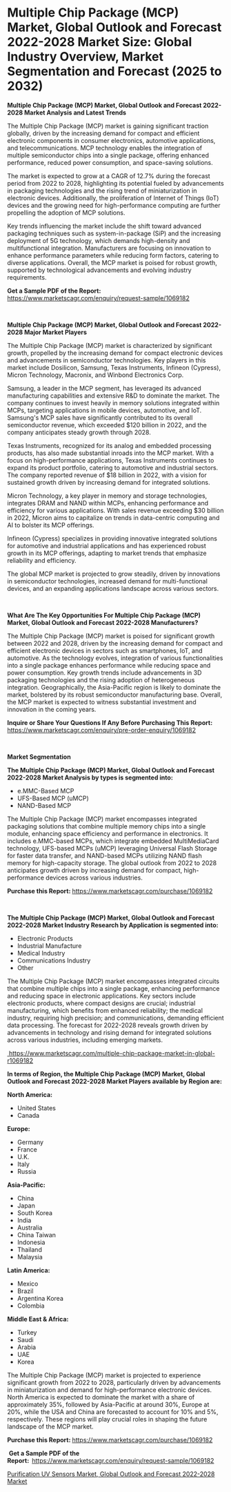 <p><h1>Multiple Chip Package (MCP) Market, Global Outlook and Forecast 2022-2028 Market Size: Global Industry Overview, Market Segmentation and Forecast (2025 to 2032)</h1></p><p><strong>Multiple Chip Package (MCP) Market, Global Outlook and Forecast 2022-2028 Market Analysis and Latest Trends</strong></p>
<p><p>The Multiple Chip Package (MCP) market is gaining significant traction globally, driven by the increasing demand for compact and efficient electronic components in consumer electronics, automotive applications, and telecommunications. MCP technology enables the integration of multiple semiconductor chips into a single package, offering enhanced performance, reduced power consumption, and space-saving solutions. </p><p>The market is expected to grow at a CAGR of 12.7% during the forecast period from 2022 to 2028, highlighting its potential fueled by advancements in packaging technologies and the rising trend of miniaturization in electronic devices. Additionally, the proliferation of Internet of Things (IoT) devices and the growing need for high-performance computing are further propelling the adoption of MCP solutions.</p><p>Key trends influencing the market include the shift toward advanced packaging techniques such as system-in-package (SiP) and the increasing deployment of 5G technology, which demands high-density and multifunctional integration. Manufacturers are focusing on innovation to enhance performance parameters while reducing form factors, catering to diverse applications. Overall, the MCP market is poised for robust growth, supported by technological advancements and evolving industry requirements.</p></p>
<p><strong>Get a Sample PDF of the Report:&nbsp;</strong> <a href="https://www.marketscagr.com/enquiry/request-sample/1069182?utm_campaign=2471&utm_medium=2&utm_source=Github&utm_content=ia&utm_term=21032025&utm_id=multiple-chip-package-mcp-market-global-outlook-and-forecast-2022-2028">https://www.marketscagr.com/enquiry/request-sample/1069182</a></p>
<p>&nbsp;</p>
<p><strong>Multiple Chip Package (MCP) Market, Global Outlook and Forecast 2022-2028 Major Market Players</strong></p>
<p><p>The Multiple Chip Package (MCP) market is characterized by significant growth, propelled by the increasing demand for compact electronic devices and advancements in semiconductor technologies. Key players in this market include Dosilicon, Samsung, Texas Instruments, Infineon (Cypress), Micron Technology, Macronix, and Winbond Electronics Corp.</p><p>Samsung, a leader in the MCP segment, has leveraged its advanced manufacturing capabilities and extensive R&D to dominate the market. The company continues to invest heavily in memory solutions integrated within MCPs, targeting applications in mobile devices, automotive, and IoT. Samsung's MCP sales have significantly contributed to its overall semiconductor revenue, which exceeded $120 billion in 2022, and the company anticipates steady growth through 2028.</p><p>Texas Instruments, recognized for its analog and embedded processing products, has also made substantial inroads into the MCP market. With a focus on high-performance applications, Texas Instruments continues to expand its product portfolio, catering to automotive and industrial sectors. The company reported revenue of $18 billion in 2022, with a vision for sustained growth driven by increasing demand for integrated solutions.</p><p>Micron Technology, a key player in memory and storage technologies, integrates DRAM and NAND within MCPs, enhancing performance and efficiency for various applications. With sales revenue exceeding $30 billion in 2022, Micron aims to capitalize on trends in data-centric computing and AI to bolster its MCP offerings.</p><p>Infineon (Cypress) specializes in providing innovative integrated solutions for automotive and industrial applications and has experienced robust growth in its MCP offerings, adapting to market trends that emphasize reliability and efficiency.</p><p>The global MCP market is projected to grow steadily, driven by innovations in semiconductor technologies, increased demand for multi-functional devices, and an expanding applications landscape across various sectors.</p></p>
<p>&nbsp;</p>
<p><strong>What Are The Key Opportunities For Multiple Chip Package (MCP) Market, Global Outlook and Forecast 2022-2028 Manufacturers?</strong></p>
<p><p>The Multiple Chip Package (MCP) market is poised for significant growth between 2022 and 2028, driven by the increasing demand for compact and efficient electronic devices in sectors such as smartphones, IoT, and automotive. As the technology evolves, integration of various functionalities into a single package enhances performance while reducing space and power consumption. Key growth trends include advancements in 3D packaging technologies and the rising adoption of heterogeneous integration. Geographically, the Asia-Pacific region is likely to dominate the market, bolstered by its robust semiconductor manufacturing base. Overall, the MCP market is expected to witness substantial investment and innovation in the coming years.</p></p>
<p><strong>Inquire or Share Your Questions If Any Before Purchasing This Report:</strong> <a href="https://www.marketscagr.com/enquiry/pre-order-enquiry/1069182?utm_campaign=2471&utm_medium=2&utm_source=Github&utm_content=ia&utm_term=21032025&utm_id=multiple-chip-package-mcp-market-global-outlook-and-forecast-2022-2028">https://www.marketscagr.com/enquiry/pre-order-enquiry/1069182</a></p>
<p>&nbsp;</p>
<p><strong>Market Segmentation</strong></p>
<p><strong>The Multiple Chip Package (MCP) Market, Global Outlook and Forecast 2022-2028 Market Analysis by types is segmented into:</strong></p>
<p><ul><li>e.MMC-Based MCP</li><li>UFS-Based MCP (uMCP)</li><li>NAND-Based MCP</li></ul></p>
<p><p>The Multiple Chip Package (MCP) market encompasses integrated packaging solutions that combine multiple memory chips into a single module, enhancing space efficiency and performance in electronics. It includes e.MMC-based MCPs, which integrate embedded MultiMediaCard technology, UFS-based MCPs (uMCP) leveraging Universal Flash Storage for faster data transfer, and NAND-based MCPs utilizing NAND flash memory for high-capacity storage. The global outlook from 2022 to 2028 anticipates growth driven by increasing demand for compact, high-performance devices across various industries.</p></p>
<p><strong>Purchase this Report:&nbsp;</strong><a href="https://www.marketscagr.com/purchase/1069182?utm_campaign=2471&utm_medium=2&utm_source=Github&utm_content=ia&utm_term=21032025&utm_id=multiple-chip-package-mcp-market-global-outlook-and-forecast-2022-2028">https://www.marketscagr.com/purchase/1069182</a></p>
<p>&nbsp;</p>
<p><strong>The Multiple Chip Package (MCP) Market, Global Outlook and Forecast 2022-2028 Market Industry Research by Application is segmented into:</strong></p>
<p><ul><li>Electronic Products</li><li>Industrial Manufacture</li><li>Medical Industry</li><li>Communications Industry</li><li>Other</li></ul></p>
<p><p>The Multiple Chip Package (MCP) market encompasses integrated circuits that combine multiple chips into a single package, enhancing performance and reducing space in electronic applications. Key sectors include electronic products, where compact designs are crucial; industrial manufacturing, which benefits from enhanced reliability; the medical industry, requiring high precision; and communications, demanding efficient data processing. The forecast for 2022-2028 reveals growth driven by advancements in technology and rising demand for integrated solutions across various industries, including emerging markets.</p></p>
<p><a href="https://www.marketscagr.com/multiple-chip-package-market-in-global-r1069182?utm_campaign=2471&utm_medium=2&utm_source=Github&utm_content=ia&utm_term=21032025&utm_id=multiple-chip-package-mcp-market-global-outlook-and-forecast-2022-2028">&nbsp;https://www.marketscagr.com/multiple-chip-package-market-in-global-r1069182</a></p>
<p><strong>In terms of Region, the Multiple Chip Package (MCP) Market, Global Outlook and Forecast 2022-2028 Market Players available by Region are:</strong></p>
<p>
    <p> <strong> North America: </strong>
        <ul>
            <li>United States</li>
            <li>Canada</li>
        </ul>
        </p> 
    <p> <strong> Europe: </strong>
        <ul>
            <li>Germany</li>
            <li>France</li>
            <li>U.K.</li>
            <li>Italy</li>
            <li>Russia</li>
        </ul>
        </p> 
    <p> <strong> Asia-Pacific: </strong>
        <ul>
            <li>China</li>
            <li>Japan</li>
            <li>South Korea</li>
            <li>India</li>
            <li>Australia</li>
            <li>China Taiwan</li>
            <li>Indonesia</li>
            <li>Thailand</li>
            <li>Malaysia</li>
        </ul>
        </p> 
    <p> <strong> Latin America: </strong>
        <ul>
            <li>Mexico</li>
            <li>Brazil</li>
            <li>Argentina Korea</li>
            <li>Colombia</li>
        </ul>
        </p> 
    <p> <strong> Middle East & Africa: </strong>
        <ul>
            <li>Turkey</li>
            <li>Saudi</li>
            <li>Arabia</li>
            <li>UAE</li>
            <li>Korea</li>
        </ul>
    </p>
    </p>
<p><p>The Multiple Chip Package (MCP) market is projected to experience significant growth from 2022 to 2028, particularly driven by advancements in miniaturization and demand for high-performance electronic devices. North America is expected to dominate the market with a share of approximately 35%, followed by Asia-Pacific at around 30%, Europe at 20%, while the USA and China are forecasted to account for 10% and 5%, respectively. These regions will play crucial roles in shaping the future landscape of the MCP market.</p></p>
<p><strong>Purchase this Report: </strong><a href="https://www.marketscagr.com/purchase/1069182?utm_campaign=2471&utm_medium=2&utm_source=Github&utm_content=ia&utm_term=21032025&utm_id=multiple-chip-package-mcp-market-global-outlook-and-forecast-2022-2028">https://www.marketscagr.com/purchase/1069182</a></p>
<p>&nbsp;<strong>Get a Sample PDF of the Report:&nbsp;&nbsp;</strong><a href="https://www.marketscagr.com/enquiry/request-sample/1069182?utm_campaign=2471&utm_medium=2&utm_source=Github&utm_content=ia&utm_term=21032025&utm_id=multiple-chip-package-mcp-market-global-outlook-and-forecast-2022-2028">https://www.marketscagr.com/enquiry/request-sample/1069182</a></p>
<p><strong></strong></p>
<p><p><a href="https://github.com/krinerstormy331/Market-Research-Report-List-1/blob/main/purification-uv-sensors-market-global-outlook-and-forecast-2022-2028-market.md?utm_campaign=2471&utm_medium=2&utm_source=Github&utm_content=ia&utm_term=21032025&utm_id=multiple-chip-package-mcp-market-global-outlook-and-forecast-2022-2028">Purification UV Sensors Market, Global Outlook and Forecast 2022-2028 Market</a></p></p>